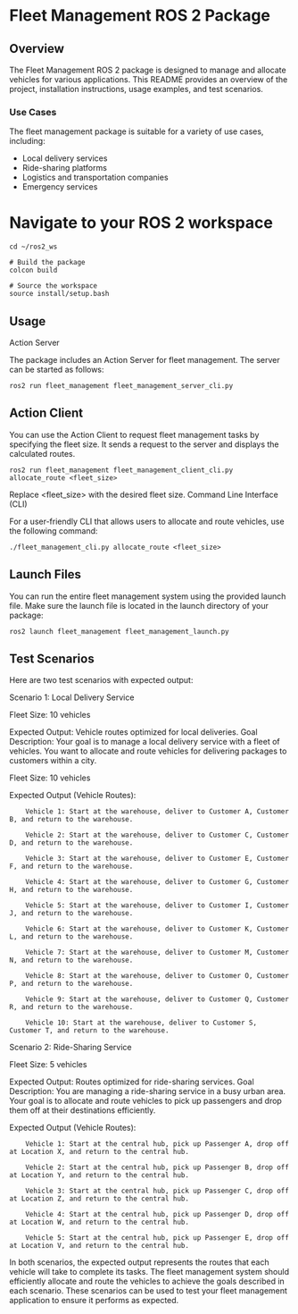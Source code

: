 # Fleet Management ROS 2 Package


## Overview

The Fleet Management ROS 2 package is designed to manage and allocate vehicles for various applications. This README provides an overview of the project, installation instructions, usage examples, and test scenarios.

### Use Cases

The fleet management package is suitable for a variety of use cases, including:

- Local delivery services
- Ride-sharing platforms
- Logistics and transportation companies
- Emergency services



# Navigate to your ROS 2 workspace
```
cd ~/ros2_ws
```
```
# Build the package
colcon build

# Source the workspace
source install/setup.bash
```
## Usage
Action Server

The package includes an Action Server for fleet management. The server can be started as follows:

``` 
ros2 run fleet_management fleet_management_server_cli.py
```

## Action Client

You can use the Action Client to request fleet management tasks by specifying the fleet size. It sends a request to the server and displays the calculated routes.

```
ros2 run fleet_management fleet_management_client_cli.py allocate_route <fleet_size>
```

Replace <fleet_size> with the desired fleet size.
Command Line Interface (CLI)

For a user-friendly CLI that allows users to allocate and route vehicles, use the following command:

```
./fleet_management_cli.py allocate_route <fleet_size>
```

## Launch Files

You can run the entire fleet management system using the provided launch file. Make sure the launch file is located in the launch directory of your package:

```
ros2 launch fleet_management fleet_management_launch.py
```
## Test Scenarios

Here are two test scenarios with expected output:

Scenario 1: Local Delivery Service

 Fleet Size: 10 vehicles

Expected Output: Vehicle routes optimized for local deliveries.
    Goal Description: Your goal is to manage a local delivery service with a fleet of vehicles. You want to allocate and route vehicles for delivering packages to customers within a city.

Fleet Size: 10 vehicles

Expected Output (Vehicle Routes):

        Vehicle 1: Start at the warehouse, deliver to Customer A, Customer B, and return to the warehouse.
        
        Vehicle 2: Start at the warehouse, deliver to Customer C, Customer D, and return to the warehouse.
        
        Vehicle 3: Start at the warehouse, deliver to Customer E, Customer F, and return to the warehouse.
        
        Vehicle 4: Start at the warehouse, deliver to Customer G, Customer H, and return to the warehouse.
        
        Vehicle 5: Start at the warehouse, deliver to Customer I, Customer J, and return to the warehouse.
        
        Vehicle 6: Start at the warehouse, deliver to Customer K, Customer L, and return to the warehouse.
        
        Vehicle 7: Start at the warehouse, deliver to Customer M, Customer N, and return to the warehouse.
        
        Vehicle 8: Start at the warehouse, deliver to Customer O, Customer P, and return to the warehouse.
        
        Vehicle 9: Start at the warehouse, deliver to Customer Q, Customer R, and return to the warehouse.
        
        Vehicle 10: Start at the warehouse, deliver to Customer S, Customer T, and return to the warehouse.
        

Scenario 2: Ride-Sharing Service

Fleet Size: 5 vehicles

Expected Output: Routes optimized for ride-sharing services.
    Goal Description: You are managing a ride-sharing service in a busy urban area. Your goal is to allocate and route vehicles to pick up passengers and drop them off at their destinations efficiently.


Expected Output (Vehicle Routes):

        Vehicle 1: Start at the central hub, pick up Passenger A, drop off at Location X, and return to the central hub.
        
        Vehicle 2: Start at the central hub, pick up Passenger B, drop off at Location Y, and return to the central hub.
        
        Vehicle 3: Start at the central hub, pick up Passenger C, drop off at Location Z, and return to the central hub.
        
        Vehicle 4: Start at the central hub, pick up Passenger D, drop off at Location W, and return to the central hub.
        
        Vehicle 5: Start at the central hub, pick up Passenger E, drop off at Location V, and return to the central hub.
        
        
In both scenarios, the expected output represents the routes that each vehicle will take to complete its tasks. The fleet management system should efficiently allocate and route the vehicles to achieve the goals described in each scenario. These scenarios can be used to test your fleet management application to ensure it performs as expected.

